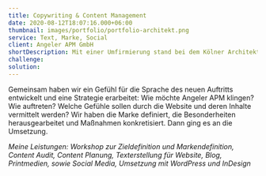 ```yaml
---
title: Copywriting & Content Management
date: 2020-08-12T18:07:16.000+06:00
thumbnail: images/portfolio/portfolio-architekt.png
service: Text, Marke, Social
client: Angeler APM GmbH
shortDescription: Mit einer Umfirmierung stand bei dem Kölner Architekturbüro Angeler Architektur & Projektmanagement GmbH ein neues Corporate Design inklusive neuer Website auf WordPress Basis auf dem Programm. Was noch fehlte, war eine Kommunikation passend zur neuen Identität und Ausrichtung. Website-Besucher und Kunden sollten auch durch die Inhalte auf der Website oder in anderen Medien spüren, dass das Büro für Qualität, Stabilität und Ausgewogenheit steht.
challenge: 
solution: 
---
```


Gemeinsam haben wir ein Gefühl für die Sprache des neuen Auftritts entwickelt und eine Strategie erarbeitet: Wie möchte Angeler APM klingen? Wie auftreten? Welche Gefühle sollen durch die Website und deren Inhalte vermittelt werden? Wir haben die Marke definiert, die Besonderheiten herausgearbeitet und Maßnahmen konkretisiert. Dann ging es an die Umsetzung.   

*Meine Leistungen: Workshop zur Zieldefinition und Markendefinition, Content Audit, Content Planung, Texterstellung für Website, Blog, Printmedien, sowie Social Media, Umsetzung mit WordPress und InDesign*
